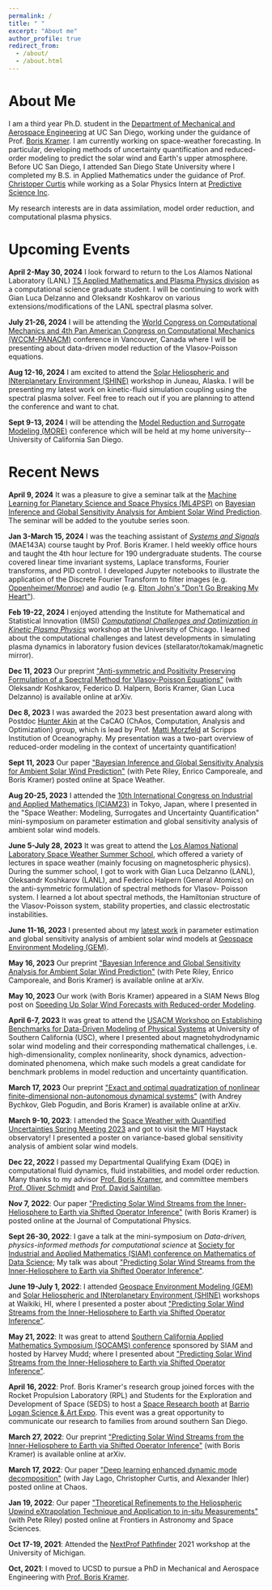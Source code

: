 ```yaml
---
permalink: /
title: " "
excerpt: "About me"
author_profile: true
redirect_from: 
  - /about/
  - /about.html
---
```


About Me
======

I am a third year Ph.D. student in the [Department of Mechanical and Aerospace Engineering](https://mae.ucsd.edu/) at UC San Diego, working under the guidance of Prof. [Boris Kramer](http://kramer.ucsd.edu/index.html).
I am currently working on space-weather forecasting. In particular, developing methods of uncertainty quantification and reduced-order modeling to predict the solar wind and Earth's upper atmosphere. Before UC San Diego, I attended San Diego State University where I 
completed my B.S. in Applied Mathematics under the guidance of Prof. [Christoper Curtis](https://cwcurtis.github.io/) while working as a Solar Physics Intern at [Predictive Science Inc](https://www.predsci.com/portal/home.php).

My research interests are in data assimilation, model order reduction, and computational plasma physics.

Upcoming Events
======
**April 2-May 30, 2024** I look forward to return to the Los Alamos National Laboratory (LANL) [T5 Applied Mathematics and Plasma Physics division](https://www.lanl.gov/org/ddste/aldsc/theoretical/applied-mathematics-plasma-physics/index.php) as a computational science graduate student. I will be continuing to work with Gian Luca Delzanno and Oleksandr Koshkarov on various extensions/modifications of the LANL spectral plasma solver.

**July 21-26, 2024** I will be attending the [World Congress on Computational Mechanics and 4th Pan American Congress on Computational Mechanics (WCCM-PANACM)](https://www.wccm2024.org/) conference in Vancouver, Canada where I will be presenting about data-driven model reduction of the Vlasov-Poisson equations.  

**Aug 12-16, 2024** I am excited to attend the [Solar Heliospheric and INterplanetary Environment (SHINE)](https://helioshine.org/) workshop in Juneau, Alaska. I will be presenting my latest work on kinetic-fluid simulation coupling using the spectral plasma solver. Feel free to reach out if you are planning to attend the conference and want to chat.

**Sept 9-13, 2024**  I will be attending the [Model Reduction and Surrogate Modeling (MORE)](https://more2024.sciencesconf.org/) conference which will be held at my home university--University of California San Diego.

Recent News
======
**April 9, 2024** It was a pleasure to give a seminar talk at the [Machine Learning for Planetary Science and Space Physics (ML4PSP)](https://ml4psp.github.io/schedule.html) on [Bayesian Inference and Global Sensitivity Analysis for Ambient Solar Wind Prediction](https://agupubs.onlinelibrary.wiley.com/doi/10.1029/2023SW003555). The seminar will be added to the youtube series soon. 

**Jan 3-March 15, 2024** I was the teaching assistant of [*Systems and Signals*](https://catalog.ucsd.edu/courses/MAE.html) (MAE143A) course taught by Prof. Boris Kramer. I held weekly office hours and taught the 4th hour lecture for 190 undergraduate students. The course covered linear time invariant systems, Laplace transforms, Fourier transforms, and PID control. I developed Jupyter notebooks to illustrate the application of the Discrete Fourier Transform to filter images (e.g. [Oppenheimer/Monroe](https://github.com/opaliss/Signals_and_Systems_143A/blob/main/W7%20DFT.pdf)) and audio (e.g. [Elton John's "Don't Go Breaking My Heart"](https://github.com/opaliss/Signals_and_Systems_143A/blob/main/W8%20DFT%20(continued).pdf)).

**Feb 19-22, 2024** I enjoyed attending the Institute for Mathematical and Statistical Innovation (IMSI) [*Computational Challenges and Optimization in Kinetic Plasma Physics*](https://www.imsi.institute/activities/computational-challenges-and-optimization-in-kinetic-plasma-physics/) workshop at the University of Chicago. I learned about the computational challenges and latest developments in simulating plasma dynamics in laboratory fusion devices (stellarator/tokamak/magnetic mirror). 

**Dec 11, 2023** Our preprint ["Anti-symmetric and Positivity Preserving Formulation of a Spectral Method for Vlasov-Poisson Equations"](https://arxiv.org/abs/2312.05439) (with Oleksandr Koshkarov, Federico D. Halpern, Boris Kramer, Gian Luca Delzanno) is available online at arXiv. 

**Dec 8, 2023** I was awarded the 2023 best presentation award along with Postdoc [Hunter Akin](https://hunterakins.github.io/) at the CaCAO (ChAos, Computation, Analysis and Optimization) group, which is lead by Prof. [Matti Morzfeld](https://igppweb.ucsd.edu/~mmorzfeld/) at Scripps Institution of Oceanography. My presentation was a two-part overview of reduced-order modeling in the context of uncertainty quantification!

**Sept 11, 2023** Our paper ["Bayesian Inference and Global Sensitivity Analysis for Ambient Solar Wind Prediction"](https://agupubs.onlinelibrary.wiley.com/doi/10.1029/2023SW003555) (with Pete Riley,  Enrico Camporeale, and Boris Kramer) posted online at Space Weather.

**Aug 20-25, 2023** I attended the [10th International Congress on Industrial and Applied Mathematics (ICIAM23)](https://iciam2023.org/) in Tokyo, Japan, where I presented in the "Space Weather: Modeling, Surrogates and Uncertainty Quantification" mini-symposium on parameter estimation and global sensitivity analysis of ambient solar wind models. 

**June 5-July 28, 2023** It was great to attend the [Los Alamos National Laboratory Space Weather Summer School](https://www.lanl.gov/projects/national-security-education-center/space-earth-center/space-weather-school/index.php), which offered a variety of lectures in space weather (mainly focusing on magnetospheric physics). During the summer school, I got to work with Gian Luca Delzanno (LANL), Oleksandr Koshkarov (LANL), and Federico Halpern (General Atomics) on the anti-symmetric formulation of spectral methods for Vlasov- Poisson system. I learned a lot about spectral methods, the Hamiltonian structure of the Vlasov-Poisson system, stability properties, and classic electrostatic instabilities.

**June 11-16, 2023** I presented about my [latest work]((https://arxiv.org/abs/2305.08009)) in parameter estimation and global sensitivity analysis of ambient solar wind models at [Geospace Environment Modeling (GEM)](https://gemworkshop.org/).

**May 16, 2023** Our preprint ["Bayesian Inference and Global Sensitivity Analysis for Ambient Solar Wind Prediction"](https://arxiv.org/abs/2305.08009) (with Pete Riley, Enrico Camporeale, and Boris Kramer) is available online at arXiv.

**May 10, 2023** Our work (with Boris Kramer) appeared in a SIAM News Blog post on [Speeding Up Solar Wind Forecasts with Reduced-order Modeling](https://sinews.siam.org/Details-Page/speeding-up-solar-wind-forecasts-with-reduced-order-modeling).

**April 6-7, 2023** It was great to attend the [USACM Workshop on Establishing Benchmarks for Data-Driven Modeling of Physical Systems](https://sites.google.com/view/usacmdatabenchmarks/home) at University of Southern California (USC), where I presented about magnetohydrodynamic solar wind modeling and their corresponding mathematical challenges, i.e. high-dimensionality, complex nonlinearity, shock dynamics, advection-dominated phenomena, which make such models a great candidate for benchmark problems in model reduction and uncertainty quantification.

**March 17, 2023** Our preprint ["Exact and optimal quadratization of nonlinear finite-dimensional non-autonomous dynamical systems"](https://arxiv.org/abs/2303.10285) (with Andrey Bychkov, Gleb Pogudin, and Boris Kramer) is available online at arXiv. 

**March 9-10, 2023**: I attended the [Space Weather with Quantified Uncertainties Spring Meeting 2023](https://linaresr.scripts.mit.edu/swqu/) and got to visit the MIT Haystack observatory! I presented a poster on variance-based global sensitivity analysis of ambient solar wind models. 

**Dec 22, 2022** I passed my Departmental Qualifying Exam (DQE) in computational fluid dynamics, fluid instabilities, and model order reduction. Many thanks to my advisor [Prof. Boris Kramer](http://kramer.ucsd.edu/), and committee members [Prof. Oliver Schmidt](https://flowphysics.ucsd.edu/) and [Prof. David Saintillan](http://stokeslet.ucsd.edu/). 

**Nov 7, 2022**: Our paper ["Predicting Solar Wind Streams from the Inner-Heliosphere to Earth via Shifted Operator Inference"](https://www.sciencedirect.com/science/article/pii/S0021999122007525?dgcid=author) (with Boris Kramer) is posted online at the Journal of Computational Physics.

**Sept 26-30, 2022**: I gave a talk at the mini-symposium on *Data-driven, physics-informed methods for computational science* at [Society for Industrial and Applied Mathematics (SIAM) conference on Mathematics of Data Science](https://www.siam.org/conferences/cm/conference/mds22); My talk was about ["Predicting Solar Wind Streams from the Inner-Heliosphere to Earth via Shifted Operator Inference"](https://arxiv.org/abs/2203.13372).

**June 19-July 1, 2022**: I attended [Geospace Environment Modeling (GEM)](https://gemworkshop.org/) and [Solar Heliospheric and INterplanetary Environment (SHINE)](https://helioshine.org/) workshops at Waikiki, HI, where I presented a poster about ["Predicting Solar Wind Streams from the Inner-Heliosphere to Earth via Shifted Operator Inference"](https://arxiv.org/abs/2203.13372).

**May 21, 2022**: It was great to attend [Southern California Applied Mathematics Symposium (SOCAMS) conference](https://www.socams.org/) sponsored by SIAM and hosted by Harvey Mudd; where I presented about ["Predicting Solar Wind Streams from the Inner-Heliosphere to Earth via Shifted Operator Inference"](https://arxiv.org/abs/2203.13372).

**April 16, 2022**: Prof. Boris Kramer's research group joined forces with the Rocket Propulsion Laboratory (RPL) and Students for the Exploration and Development of Space (SEDS) to host a [Space Research booth](https://jacobsschoolofengineering.blogspot.com/2022/04/uc-san-diego-space-and-rocket-science.html) at [Barrio Logan Science & Art Expo](https://www.barriologansae.com/). This event was a great opportunity to communicate our research to families from around southern San Diego. 

**March 27, 2022**: Our preprint ["Predicting Solar Wind Streams from the Inner-Heliosphere to Earth via Shifted Operator Inference"](https://arxiv.org/abs/2203.13372) (with Boris Kramer) is available online at arXiv. 

**March 17, 2022**: Our paper ["Deep learning enhanced dynamic mode decomposition"](https://aip.scitation.org/doi/10.1063/5.0073893) (with Jay Lago,  Christopher Curtis, and Alexander Ihler) posted online at Chaos.

**Jan 19, 2022**: Our paper ["Theoretical Refinements to the Heliospheric Upwind eXtrapolation Technique and Application to in-situ Measurements"](https://www.frontiersin.org/articles/10.3389/fspas.2021.795323/full?&utm_source=Email_to_authors_&utm_medium=Email&utm_content=T1_11.5e1_author&utm_campaign=Email_publication&field=&journalName=Frontiers_in_Astronomy_and_Space_Sciences&id=795323) (with Pete Riley) posted online at Frontiers in Astronomy and Space Sciences.

**Oct 17-19, 2021**: Attended the [NextProf Pathfinder](https://nextprof.engin.umich.edu/) 2021 workshop at the University of Michigan.

**Oct, 2021**: I moved to UCSD to pursue a PhD in Mechanical and Aerospace Engineering with [Prof. Boris Kramer](http://kramer.ucsd.edu/).